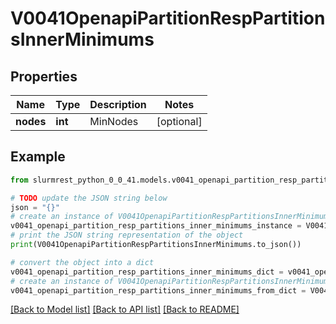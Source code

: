 # V0041OpenapiPartitionRespPartitionsInnerMinimums


## Properties

Name | Type | Description | Notes
------------ | ------------- | ------------- | -------------
**nodes** | **int** | MinNodes | [optional] 

## Example

```python
from slurmrest_python_0_0_41.models.v0041_openapi_partition_resp_partitions_inner_minimums import V0041OpenapiPartitionRespPartitionsInnerMinimums

# TODO update the JSON string below
json = "{}"
# create an instance of V0041OpenapiPartitionRespPartitionsInnerMinimums from a JSON string
v0041_openapi_partition_resp_partitions_inner_minimums_instance = V0041OpenapiPartitionRespPartitionsInnerMinimums.from_json(json)
# print the JSON string representation of the object
print(V0041OpenapiPartitionRespPartitionsInnerMinimums.to_json())

# convert the object into a dict
v0041_openapi_partition_resp_partitions_inner_minimums_dict = v0041_openapi_partition_resp_partitions_inner_minimums_instance.to_dict()
# create an instance of V0041OpenapiPartitionRespPartitionsInnerMinimums from a dict
v0041_openapi_partition_resp_partitions_inner_minimums_from_dict = V0041OpenapiPartitionRespPartitionsInnerMinimums.from_dict(v0041_openapi_partition_resp_partitions_inner_minimums_dict)
```
[[Back to Model list]](../README.md#documentation-for-models) [[Back to API list]](../README.md#documentation-for-api-endpoints) [[Back to README]](../README.md)


